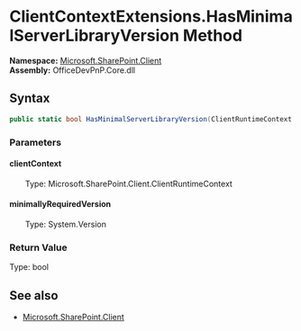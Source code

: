 # ClientContextExtensions.HasMinimalServerLibraryVersion Method  
  

**Namespace:** [Microsoft.SharePoint.Client](Microsoft.SharePoint.Client.md)  
**Assembly:** OfficeDevPnP.Core.dll  
## Syntax
```C#
public static bool HasMinimalServerLibraryVersion(ClientRuntimeContext clientContext, Version minimallyRequiredVersion)
```
### Parameters
#### clientContext  
&emsp;&emsp;Type: Microsoft.SharePoint.Client.ClientRuntimeContext  

#### minimallyRequiredVersion  
&emsp;&emsp;Type: System.Version  

### Return Value
Type: bool  

## See also
- [Microsoft.SharePoint.Client](Microsoft.SharePoint.Client.md)
